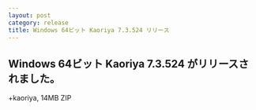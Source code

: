 ```yaml
---
layout: post
category: release
title: Windows 64ビット Kaoriya 7.3.524 リリース
---
```


Windows 64ビット Kaoriya 7.3.524 がリリースされました。
-------------------------------------------------------

+kaoriya, 14MB ZIP
